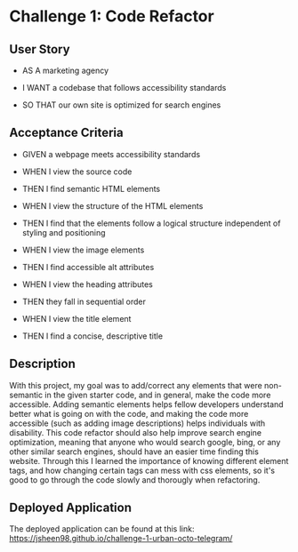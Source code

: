 # Challenge 1: Code Refactor

## User Story

* AS A marketing agency

* I WANT a codebase that follows accessibility standards

* SO THAT our own site is optimized for search engines

## Acceptance Criteria

* GIVEN a webpage meets accessibility standards

* WHEN I view the source code

* THEN I find semantic HTML elements

* WHEN I view the structure of the HTML elements

* THEN I find that the elements follow a logical structure independent of styling and positioning

* WHEN I view the image elements

* THEN I find accessible alt attributes

* WHEN I view the heading attributes

* THEN they fall in sequential order

* WHEN I view the title element
* THEN I find a concise, descriptive title


## Description

With this project, my goal was to add/correct any elements that were non-semantic in the given starter code, and in general, make the code more accessible. Adding semantic elements helps fellow developers understand better what is going on with the code, and making the code more accessible (such as adding image descriptions) helps individuals with disability. This code refactor should also help improve search engine optimization, meaning that anyone who would search google, bing, or any other similar search engines, should have an easier time finding this website. Through this I learned the importance of knowing different element tags, and how changing certain tags can mess with css elements, so it's good to go through the code slowly and thorougly when refactoring.




## Deployed Application

The deployed application can be found at this link:
https://jsheen98.github.io/challenge-1-urban-octo-telegram/
